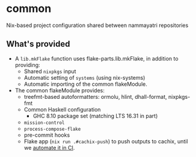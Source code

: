 # common

Nix-based project configuration shared between nammayatri repositories

## What's provided

- A `lib.mkFlake` function uses flake-parts.lib.mkFlake, in addition to providing:
  - Shared `nixpkgs` input
  - Automatic setting of `systems` (using nix-systems)
  - Automatic importing of the common flakeModule.
- The common flakeModule provides:
  - treefmt-based autoformatters: ormolu, hlint, dhall-format, nixpkgs-fmt
  - Common Haskell configuration
    - GHC 8.10 package set (matching LTS 16.31 in part)
  - `mission-control`
  - `process-compose-flake`
  - pre-commit hooks
  - Flake app (`nix run .#cachix-push`) to push outputs to cachix, until we [automate it in CI](https://github.com/juspay/jenkins-nix-ci/issues/18).
